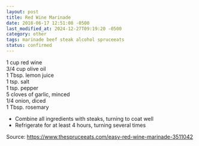 ```yaml
---
layout: post
title: Red Wine Marinade
date: 2018-06-17 12:51:08 -0500
last_modified_at: 2024-12-27T09:19:20 -0500
category: other
tags: marinade beef steak alcohol spruceeats
status: confirmed
---
```

1 cup red wine  
3/4 cup olive oil  
1 Tbsp. lemon juice  
1 tsp. salt  
1 tsp. pepper  
5 cloves of garlic, minced  
1/4 onion, diced  
1 Tbsp. rosemary  

  * Combine all ingredients with steaks, turning to coat well
  * Refrigerate for at least 4 hours, turning several times

Source: <https://www.thespruceeats.com/easy-red-wine-marinade-3511042>
